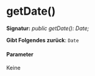 # <a name="getdate"></a>getDate()






**Signatur:** _public getDate(): Date;_

**Gibt Folgendes zurück**: `Date`





#### <a name="parameters"></a>Parameter
Keine


